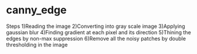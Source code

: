 # canny_edge
Steps
1)Reading the image
2)Converting into gray scale image
3)Applying gaussian blur
4)Finding gradient at each pixel and its direction
5)Thining the edges by non-max suppression
6)Remove all the noisy patches by double thresholding in the image
